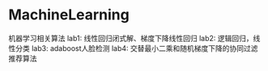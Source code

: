 # MachineLearning
机器学习相关算法
lab1: 线性回归闭式解、梯度下降线性回归
lab2: 逻辑回归，线性分类
lab3: adaboost人脸检测
lab4: 交替最小二乘和随机梯度下降的协同过滤推荐算法
